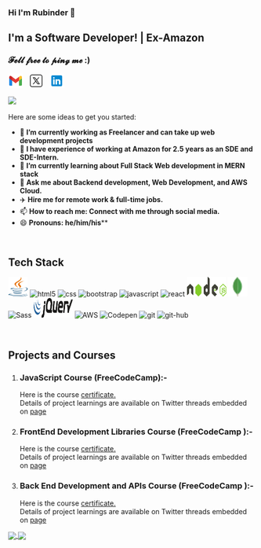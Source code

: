 ### Hi I'm Rubinder 👋

## I'm a Software Developer! | Ex-Amazon

### 𝓕𝓮𝓵𝓵 𝓯𝓻𝓮𝓮 𝓽𝓸 𝓹𝓲𝓷𝓰 𝓶𝓮 :)
<p align='left'>
    <a href="mailto:robinsandhu1857@gmail.com"><img height="30" src="./assets/gmail-48.png"></a>&nbsp;&nbsp;
    <a href="https://twitter.com/SinghRubinder13"><img height="30" src="./assets/twitterx-50.png"></a>&nbsp;&nbsp;
    <a href="https://www.linkedin.com/in/rubindersingh21/"><img height="30" src="./assets/linkedin-48.png"></a>&nbsp;
    </p>

![](https://komarev.com/ghpvc/?username=rubindersinghsandhu)

Here are some ideas to get you started:

- 🔭 **I’m currently working as Freelancer and can take up web development projects**
- 🔭 **I have experience of working at Amazon for 2.5 years as an SDE and SDE-Intern.**
- 🌱 **I’m currently learning about Full Stack Web development in MERN stack**
- 💬 **Ask me about Backend development, Web Development, and AWS Cloud.**
- ✈️ **Hire me for remote work & full-time jobs.**
- 📫 **How to reach me: Connect with me through social media.**
- 😄 **Pronouns: he/him/his**** 


<br>
<h2 align="left">Tech Stack</h2>
<p align="left">
 <img src="https://raw.githubusercontent.com/gilbarbara/logos/master/logos/java.svg" alt="css3" width="40" height="40"/>
<img src="https://raw.githubusercontent.com/gilbarbara/logos/master/logos/html-5.svg" alt="html5" width="40" height="40"/> 
<img src="https://cdn-icons-png.flaticon.com/512/888/888847.png" alt="css" width="40" height="40"/> 
<img src="https://raw.githubusercontent.com/gilbarbara/logos/master/logos/bootstrap.svg" alt="bootstrap" width="40" height="40"/>
<img src="https://raw.githubusercontent.com/gilbarbara/logos/master/logos/javascript.svg" alt="javascript" width="40" height="40"/>
<img src="https://raw.githubusercontent.com/gilbarbara/logos/master/logos/react.svg" alt="react" width="40" height="40"/> 
<img src="https://raw.githubusercontent.com/gilbarbara/logos/master/logos/nodejs.svg" alt="NodeJs" width="80" height="40"/> 
<img src="./assets/mongodb-24.png" alt="Mongo DB" width="40" height="40"/>
<img src="https://raw.githubusercontent.com/gilbarbara/logos/master/logos/sass.svg" alt="Sass" width="80" height="40"/> 
<img src="https://raw.githubusercontent.com/gilbarbara/logos/master/logos/jquery.svg" alt="JQuery" width="80" height="40"/> 
<img src="https://raw.githubusercontent.com/gilbarbara/logos/master/logos/aws.svg" alt="AWS" width="80" height="40"/> 
<img src="https://raw.githubusercontent.com/gilbarbara/logos/master/logos/codepen.svg" alt="Codepen" width="80" height="40"/>
<img src="https://git-scm.com/images/logos/2color-lightbg@2x.png" alt="git" width="70" height="40"/> 
<img src="https://github.githubassets.com/images/modules/logos_page/GitHub-Mark.png" alt="git-hub" width="40" height="40"/> 
</p>

<br>
<h2 align="left">Projects and Courses</h2>
<p align="left">
<ol>
<li><h4><h3>JavaScript Course (FreeCodeCamp):-</h3> Here is the course <a href="https://www.freecodecamp.org/certification/fcc59c43aaa-f8e1-479a-a970-8c05554e29ff/javascript-algorithms-and-data-structures"> certificate.</a> <br>
Details of project learnings are available on Twitter threads embedded on <a href="./html/javascriptCourse.html" >page</a></h4>
</li>
<li><h4><h3>FrontEnd Development Libraries Course (FreeCodeCamp ):-</h3> Here is the course <a href="https://www.freecodecamp.org/certification/fcc59c43aaa-f8e1-479a-a970-8c05554e29ff/front-end-development-libraries"> certificate.</a> <br>
Details of project learnings are available on Twitter threads embedded on <a href="./html/frontendLibrariesCourse.html" >page</a></h4>
</li>
<li><h4><h3>Back End Development and APIs Course (FreeCodeCamp ):-</h3> Here is the course <a href="https://www.freecodecamp.org/certification/fcc59c43aaa-f8e1-479a-a970-8c05554e29ff/back-end-development-and-apis"> certificate.</a> <br>
Details of project learnings are available on Twitter threads embedded on <a href="./html/backendDevelopmentCourse.html" >page</a></h4>
</li>
</ol>
</p>

<a href="https://rubindersinghsandhu.github.io">
  <img src="https://github-readme-stats.vercel.app/api?username=rubindersinghsandhu&count_private=true" align="center"/>
</a>
<a href="https://rubindersinghsandhu.github.io">
  <img src="https://github-readme-stats.vercel.app/api/top-langs/?username=rubindersinghsandhu&layout=compact" align="center"/>
</a>
